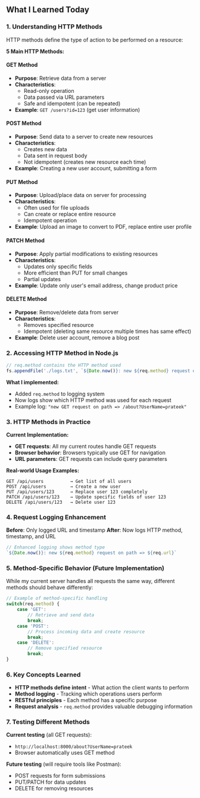 ## What I Learned Today

### 1. Understanding HTTP Methods
HTTP methods define the type of action to be performed on a resource:

**5 Main HTTP Methods:**

#### GET Method
- **Purpose**: Retrieve data from a server
- **Characteristics**: 
  - Read-only operation
  - Data passed via URL parameters
  - Safe and idempotent (can be repeated)
- **Example**: `GET /users?id=123` (get user information)

#### POST Method
- **Purpose**: Send data to a server to create new resources
- **Characteristics**:
  - Creates new data
  - Data sent in request body
  - Not idempotent (creates new resource each time)
- **Example**: Creating a new user account, submitting a form

#### PUT Method
- **Purpose**: Upload/place data on server for processing
- **Characteristics**:
  - Often used for file uploads
  - Can create or replace entire resource
  - Idempotent operation
- **Example**: Upload an image to convert to PDF, replace entire user profile

#### PATCH Method
- **Purpose**: Apply partial modifications to existing resources
- **Characteristics**:
  - Updates only specific fields
  - More efficient than PUT for small changes
  - Partial updates
- **Example**: Update only user's email address, change product price

#### DELETE Method
- **Purpose**: Remove/delete data from server
- **Characteristics**:
  - Removes specified resource
  - Idempotent (deleting same resource multiple times has same effect)
- **Example**: Delete user account, remove a blog post

### 2. Accessing HTTP Method in Node.js
```javascript
// req.method contains the HTTP method used
fs.appendFile('./logs.txt', `${Date.now()}: new ${req.method} request on path => ${req.url} \n`);
```

**What I implemented:**
- Added `req.method` to logging system
- Now logs show which HTTP method was used for each request
- Example log: `"new GET request on path => /about?UserName=prateek"`

### 3. HTTP Methods in Practice

**Current Implementation:**
- **GET requests**: All my current routes handle GET requests
- **Browser behavior**: Browsers typically use GET for navigation
- **URL parameters**: GET requests can include query parameters

**Real-world Usage Examples:**
```
GET /api/users          → Get list of all users
POST /api/users         → Create a new user
PUT /api/users/123      → Replace user 123 completely
PATCH /api/users/123    → Update specific fields of user 123
DELETE /api/users/123   → Delete user 123
```

### 4. Request Logging Enhancement
**Before**: Only logged URL and timestamp
**After**: Now logs HTTP method, timestamp, and URL
```javascript
// Enhanced logging shows method type
`${Date.now()}: new ${req.method} request on path => ${req.url}`
```

### 5. Method-Specific Behavior (Future Implementation)
While my current server handles all requests the same way, different methods should behave differently:

```javascript
// Example of method-specific handling
switch(req.method) {
    case 'GET':
        // Retrieve and send data
        break;
    case 'POST':
        // Process incoming data and create resource
        break;
    case 'DELETE':
        // Remove specified resource
        break;
}
```

### 6. Key Concepts Learned
- **HTTP methods define intent** - What action the client wants to perform
- **Method logging** - Tracking which operations users perform
- **RESTful principles** - Each method has a specific purpose
- **Request analysis** - `req.method` provides valuable debugging information

### 7. Testing Different Methods
**Current testing** (all GET requests):
- `http://localhost:8000/about?UserName=prateek`
- Browser automatically uses GET method

**Future testing** (will require tools like Postman):
- POST requests for form submissions
- PUT/PATCH for data updates
- DELETE for removing resources